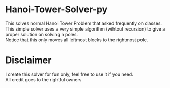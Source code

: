 # Hanoi-Tower-Solver-py
This solves normal Hanoi Tower Problem that asked frequently on classes. <br>
This simple solver uses a very simple algorithm (wihtout recursion) to give a proper solution on solving n poles. <br>
Notice that this only moves all leftmost blocks to the rightmost pole.


# Disclaimer
I create this solver for fun only, feel free to use it if you need. <br>
All credit goes to the rightful owners
